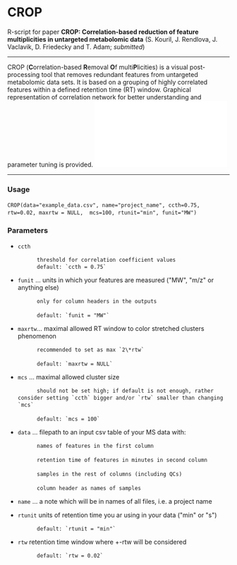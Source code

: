# CROP
R-script for paper **CROP: Correlation-based reduction of feature multiplicities in untargeted metabolomic data** (S. Kouril, J. Rendlova, J. Vaclavik, D. Friedecky and T. Adam; *submitted*)
***

CROP (**C**orrelation-based **R**emoval **O**f multi**P**licities) is a visual post-processing tool that removes redundant features from untargeted metabolomic data sets. It is based on a grouping of highly correlated features within a defined retention time (RT) window. Graphical representation of correlation network for better understanding and parameter tuning is provided.
![CROPped example data - correlation network](example_data_CROPped_ccth_0.75_rtw+-0.02_correlation_network.pdf)
***

### Usage
```CROP(data="example_data.csv", name="project_name", ccth=0.75, rtw=0.02, maxrtw = NULL,  mcs=100, rtunit="min", funit="MW")```

### Parameters
* `ccth`

            threshold for correlation coefficient values
            default: `ccth = 0.75`

* `funit` ... units in which your features are measured ("MW", "m/z" or anything else)

            only for column headers in the outputs
            
            default: `funit = "MW"`

* `maxrtw`... maximal allowed RT window to color stretched clusters phenomenon

            recommended to set as max `2\*rtw`
            
            default: `maxrtw = NULL`

* `mcs` ... maximal allowed cluster size

            should not be set high; if default is not enough, rather consider setting `ccth` bigger and/or `rtw` smaller than changing `mcs`
            
            default: `mcs = 100`

* `data` ... filepath to an input csv table of your MS data with:

            names of features in the first column
            
            retention time of features in minutes in second column
            
            samples in the rest of columns (including QCs)
            
            column header as names of samples

* `name` ... a note which will be in names of all files, i.e. a project name

* `rtunit`  units of retention time you ar using in your data ("min" or "s")

            default: `rtunit = "min"`

* `rtw`     retention time window where +-rtw will be considered

            default: `rtw = 0.02`
